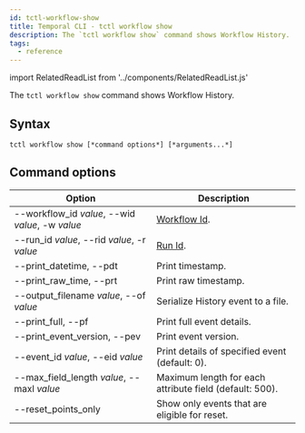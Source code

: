 ```yaml
---
id: tctl-workflow-show
title: Temporal CLI - tctl workflow show
description: The `tctl workflow show` command shows Workflow History.
tags:
  - reference
---
```


import RelatedReadList from '../components/RelatedReadList.js'

The `tctl workflow show` command shows Workflow History.

## Syntax

`tctl workflow show [*command options*] [*arguments...*]`

## Command options

| Option                                           | Description                                             |
| ------------------------------------------------ | ------------------------------------------------------- |
| --workflow_id _value_, --wid _value_, -w _value_ | [Workflow Id](/docs/content/what-is-a-workflow-id).     |
| --run_id _value_, --rid _value_, -r _value_      | [Run Id](/docs/content/what-is-a-run-id).               |
| --print_datetime, --pdt                          | Print timestamp.                                        |
| --print_raw_time, --prt                          | Print raw timestamp.                                    |
| --output_filename _value_, --of _value_          | Serialize History event to a file.                      |
| --print_full, --pf                               | Print full event details.                               |
| --print_event_version, --pev                     | Print event version.                                    |
| --event_id _value_, --eid _value_                | Print details of specified event (default: 0).          |
| --max_field_length _value_, --maxl _value_       | Maximum length for each attribute field (default: 500). |
| --reset_points_only                              | Show only events that are eligible for reset.           |
